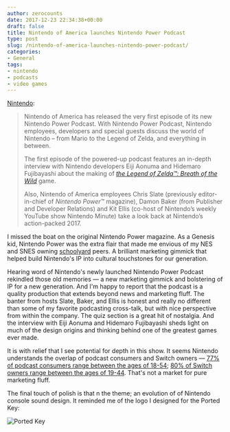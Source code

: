 ```yaml
---
author: zerocounts
date: 2017-12-23 22:34:38+00:00
draft: false
title: Nintendo of America launches Nintendo Power Podcast
type: post
slug: /nintendo-of-america-launches-nintendo-power-podcast/
categories:
- General
tags:
- nintendo
- podcasts
- video games
---
```


[Nintendo](https://www.nintendo.com/whatsnew/detail/nintendo-of-america-launches-nintendo-power-podcast):

> Nintendo of America has released the very first episode of its new Nintendo Power Podcast. With Nintendo Power Podcast, Nintendo employees, developers and special guests discuss the world of Nintendo – from Mario to the Legend of Zelda, and everything in between.
>
> The first episode of the powered-up podcast features an in-depth interview with Nintendo developers Eiji Aonuma and Hidemaro Fujibayashi about the making of _[the Legend of Zelda™: Breath of the Wild](https://www.zelda.com/breath-of-the-wild/)_ game.
>
> Also, Nintendo of America employees Chris Slate (previously editor-in-chief of _Nintendo Power_™ magazine), Damon Baker (from Publisher and Developer Relations) and Kit Ellis (co-host of Nintendo’s weekly YouTube show Nintendo Minute) take a look back at Nintendo’s action-packed 2017.

I missed the boat on the original Nintendo Power magazine. As a Genesis kid, Nintendo Power was the extra flair that made me envious of my NES and SNES owning [schoolyard](/2017/03/13/the-schoolyard-is-the-entirety-of-the-internet/) peers. A brilliant marketing gimmick that helped build Nintendo's IP into cultural touchstones for our generation.

Hearing word of Nintendo's newly launched Nintendo Power Podcast rekindled those old memories — a new marketing gimmick and bolstering of IP for a new generation. And I'm happy to report that the podcast is a quality production that extends beyond news and marketing fluff. The banter from hosts Slate, Baker, and Ellis is honest and really no different than some of my favorite podcasting cross-talk, but with nice perspective from within the company. The quiz section is a great hit of nostalgia. And the interview with Eiji Aonuma and Hidemaro Fujibayashi sheds light on much of the design origins and thinking behind one of the greatest games ever made.

It is with relief that I see potential for depth in this show. It seems Nintendo understands the overlap of podcast consumers and Switch owners — [77% of podcast consumers range between the ages of 18-54](http://www.edisonresearch.com/wp-content/uploads/2017/04/Podcast-Consumer-2017.pdf); [80% of Switch owners range between the ages of 19-44](https://www.nintendo.co.jp/ir/pdf/2017/171031_2e.pdf). That's not a market for pure marketing fluff.

The final touch of polish is that n the theme; an evolution of of Nintendo console sound design. It reminded me of the logo I designed for the Ported Key:

![Ported Key](/portedkey-large.jpg)
